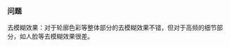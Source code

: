 

###  问题  
去模糊效果：对于轮廓色彩等整体部分的去模糊效果不错，但对于高频的细节部分，如人脸等去模糊效果很差。
<!--stackedit_data:
eyJoaXN0b3J5IjpbLTk0NzMyNjQ3OV19
-->
